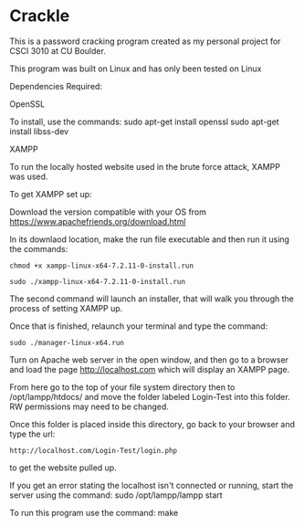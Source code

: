 # Crackle
This is a password cracking program created as my personal project for CSCI 3010 at CU Boulder.

This program was built on Linux and has only been tested on Linux

Dependencies Required:

OpenSSL

To install, use the commands:
	sudo apt-get install openssl
	sudo apt-get install libss-dev

XAMPP

To run the locally hosted website used in the brute force attack, XAMPP was used.

To get XAMPP set up:

Download the version compatible with your OS from https://www.apachefriends.org/download.html

In its downlaod location, make the run file executable and then run it using the commands:

	chmod +x xampp-linux-x64-7.2.11-0-install.run

	sudo ./xampp-linux-x64-7.2.11-0-install.run

The second command will launch an installer, that will walk you through the process of setting XAMPP up.

Once that is finished, relaunch your terminal and type the command:

	sudo ./manager-linux-x64.run

Turn on Apache web server in the open window, and then go to a browser and load the page http://localhost.com which will display an XAMPP page.

From here go to the top of your file system directory then to /opt/lampp/htdocs/ and move the folder labeled Login-Test into this folder. RW permissions may need to be changed.

Once this folder is placed inside this directory, go back to your browser and type the url:

	http://localhost.com/Login-Test/login.php

to get the website pulled up.

If you get an error stating the localhost isn't connected or running, start the server using the command:
	sudo /opt/lampp/lampp start

To run this program use the command:
	make

